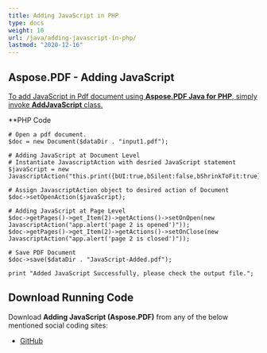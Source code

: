 ```yaml
---
title: Adding JavaScript in PHP
type: docs
weight: 10
url: /java/adding-javascript-in-php/
lastmod: "2020-12-16"
---
```



## Aspose.PDF - Adding JavaScript
<ins>To add JavaScript in Pdf document using **Aspose.PDF Java for PHP**, simply invoke **AddJavaScript** class.

**PHP Code
```
# Open a pdf document.
$doc = new Document($dataDir . "input1.pdf");

# Adding JavaScript at Document Level
# Instantiate JavascriptAction with desried JavaScript statement
$javaScript = new JavascriptAction("this.print({bUI:true,bSilent:false,bShrinkToFit:true});");

# Assign JavascriptAction object to desired action of Document
$doc->setOpenAction($javaScript);

# Adding JavaScript at Page Level
$doc->getPages()->get_Item(2)->getActions()->setOnOpen(new JavascriptAction("app.alert('page 2 is opened')"));
$doc->getPages()->get_Item(2)->getActions()->setOnClose(new JavascriptAction("app.alert('page 2 is closed')"));

# Save PDF Document
$doc->save($dataDir . "JavaScript-Added.pdf");

print "Added JavaScript Successfully, please check the output file.";
```


## Download Running Code
Download **Adding JavaScript (Aspose.PDF)** from any of the below mentioned social coding sites:

- [GitHub](https://github.com/aspose-pdf/Aspose.PDF-for-Java/blob/master/Plugins/Aspose_Pdf_Java_for_PHP/src/Aspose/Pdf/WorkingWithDocumentObject/AddJavascript.php)
